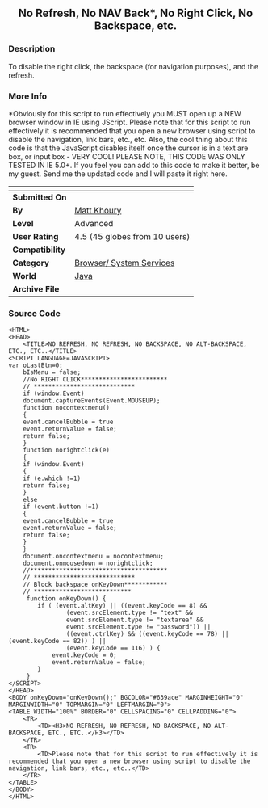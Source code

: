 ﻿<div align="center">

## No Refresh, No NAV Back\*, No Right Click, No Backspace, etc\.


</div>

### Description

To disable the right click, the backspace (for navigation purposes), and the refresh.
 
### More Info
 
*Obviously for this script to run effectively you MUST open up a NEW browser window in IE using JScript. Please note that for this script to run effectively it is recommended that you open a new browser using script to disable the navigation, link bars, etc., etc. Also, the cool thing about this code is that the JavaScript disables itself once the cursor is in a text are box, or input box - VERY COOL! PLEASE NOTE, THIS CODE WAS ONLY TESTED IN IE 5.0+. If you feel you can add to this code to make it better, be my guest. Send me the updated code and I will paste it right here.


<span>             |<span>
---                |---
**Submitted On**   |
**By**             |[Matt Khoury](https://github.com/Planet-Source-Code/PSCIndex/blob/master/ByAuthor/matt-khoury.md)
**Level**          |Advanced
**User Rating**    |4.5 (45 globes from 10 users)
**Compatibility**  |
**Category**       |[Browser/ System Services](https://github.com/Planet-Source-Code/PSCIndex/blob/master/ByCategory/browser-system-services__2-69.md)
**World**          |[Java](https://github.com/Planet-Source-Code/PSCIndex/blob/master/ByWorld/java.md)
**Archive File**   |[](https://github.com/Planet-Source-Code/matt-khoury-no-refresh-no-nav-back-no-right-click-no-backspace-etc__2-2250/archive/master.zip)





### Source Code

```
<HTML>
<HEAD>
	<TITLE>NO REFRESH, NO REFRESH, NO BACKSPACE, NO ALT-BACKSPACE, ETC., ETC..</TITLE>
<SCRIPT LANGUAGE=JAVASCRIPT>
var oLastBtn=0;
	bIsMenu = false;
	//No RIGHT CLICK************************
	// ****************************
	if (window.Event)
	document.captureEvents(Event.MOUSEUP);
	function nocontextmenu()
	{
	event.cancelBubble = true
	event.returnValue = false;
	return false;
	}
	function norightclick(e)
	{
	if (window.Event)
	{
	if (e.which !=1)
	return false;
	}
	else
	if (event.button !=1)
	{
	event.cancelBubble = true
	event.returnValue = false;
	return false;
	}
	}
	document.oncontextmenu = nocontextmenu;
	document.onmousedown = norightclick;
	//**************************************
	// ****************************
	// Block backspace onKeyDown************
	// ***************************
	 function onKeyDown() {
	 	if ( (event.altKey) || ((event.keyCode == 8) &&
	 			(event.srcElement.type != "text" &&
	 			event.srcElement.type != "textarea" &&
	 			event.srcElement.type != "password")) ||
	 			((event.ctrlKey) && ((event.keyCode == 78) || (event.keyCode == 82)) ) ||
	 			(event.keyCode == 116) ) {
	 		event.keyCode = 0;
	 		event.returnValue = false;
	 	}
	 }
</SCRIPT>
</HEAD>
<BODY onKeyDown="onKeyDown();" BGCOLOR="#639ace" MARGINHEIGHT="0" MARGINWIDTH="0" TOPMARGIN="0" LEFTMARGIN="0">
<TABLE WIDTH="100%" BORDER="0" CELLSPACING="0" CELLPADDING="0">
	<TR>
		<TD><H3>NO REFRESH, NO REFRESH, NO BACKSPACE, NO ALT-BACKSPACE, ETC., ETC..</H3></TD>
	</TR>
	<TR>
		<TD>Please note that for this script to run effectively it is recommended that you open a new browser using script to disable the navigation, link bars, etc., etc..</TD>
	</TR>
</TABLE>
</BODY>
</HTML>
```

